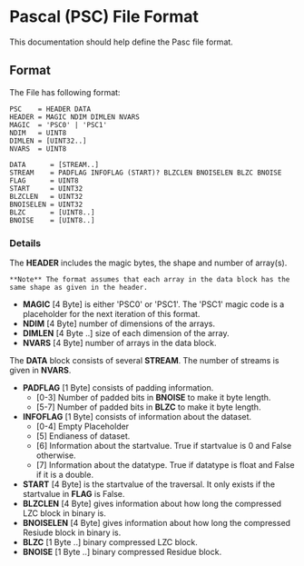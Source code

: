 # Pascal (PSC) File Format

This documentation should help define the Pasc file format.

## Format

The File has following format:

```
PSC    = HEADER DATA
HEADER = MAGIC NDIM DIMLEN NVARS
MAGIC  = 'PSC0' | 'PSC1'
NDIM   = UINT8
DIMLEN = [UINT32..]
NVARS  = UINT8

DATA      = [STREAM..]
STREAM    = PADFLAG INFOFLAG (START)? BLZCLEN BNOISELEN BLZC BNOISE
FLAG      = UINT8
START     = UINT32
BLZCLEN   = UINT32
BNOISELEN = UINT32
BLZC      = [UINT8..]
BNOISE    = [UINT8..]
```

### Details

The **HEADER** includes the magic bytes, the shape and number of array(s).

    **Note** The format assumes that each array in the data block has the same shape as given in the header.   

- **MAGIC** [4 Byte] is either 'PSC0' or 'PSC1'. The 'PSC1' magic code is a placeholder for the next iteration of this format.
- **NDIM** [4 Byte] number of dimensions of the arrays.
- **DIMLEN** [4 Byte ..] size of each dimension of the array.
- **NVARS** [4 Byte] number of arrays in the data block.

The **DATA** block consists of several **STREAM**. The number of streams is given in **NVARS**.

- **PADFLAG** [1 Byte] consists of padding information.
  - [0-3] Number of padded bits in **BNOISE** to make it byte length.
  - [5-7] Number of padded bits in **BLZC** to make it byte length.
- **INFOFLAG** [1 Byte] consists of information about the dataset.
  - [0-4] Empty Placeholder
  - [5] Endianess of dataset.
  - [6] Information about the startvalue. True if startvalue is 0 and False otherwise.
  - [7] Information about the datatype. True if datatype is float and False if it is a double.
- **START** [4 Byte] is the startvalue of the traversal. It only exists if the startvalue in **FLAG** is False.
- **BLZCLEN** [4 Byte] gives information about how long the compressed LZC block in binary is.
- **BNOISELEN** [4 Byte] gives information about how long the compressed Resiude block in binary is.
- **BLZC** [1 Byte ..] binary compressed LZC block.
- **BNOISE** [1 Byte ..] binary compressed Residue block.
